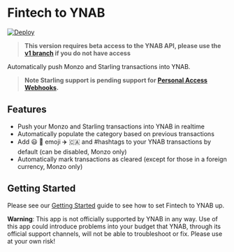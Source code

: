 # Fintech to YNAB

[![Deploy](https://www.herokucdn.com/deploy/button.svg)](https://heroku.com/deploy?template=https://github.com/scottrobertson/fintech-to-ynab)

> **This version requires beta access to the YNAB API, please use the [v1 branch](https://github.com/scottrobertson/fintech-to-ynab/tree/v1) if you do not have access**

Automatically push Monzo and Starling transactions into YNAB.

> **Note Starling support is pending support for [Personal Access Webhooks](https://trello.com/c/rviKbwNQ/47-personal-access-webhooks-%F0%9F%93%AF).**

## Features
  - Push your Monzo and Starling transactions into YNAB in realtime
  - Automatically populate the category based on previous transactions
  - Add 😃 🍏 emoji ✈️ 🇨🇦 and #hashtags to your YNAB transactions by default (can be disabled, Monzo only)
  - Automatically mark transactions as cleared (except for those in a foreign currency, Monzo only)

## Getting Started

Please see our [Getting Started](https://github.com/scottrobertson/fintech-to-ynab/wiki/Getting-Started) guide to see how to set Fintech to YNAB up.

**Warning**: This app is not officially supported by YNAB in any way. Use of this app could introduce problems into your budget that YNAB, through its official support channels, will not be able to troubleshoot or fix. Please use at your own risk!
